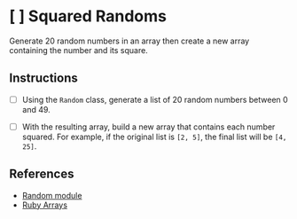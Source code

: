 # [ ] Squared Randoms

Generate 20 random numbers in an array then create a new array containing the number and its square.


## Instructions

- [ ] Using the `Random` class, generate a list of 20 random numbers between 0 and 49.
   
- [ ] With the resulting array, build a new array that contains each number squared. For example, if the original list is `[2, 5]`, the final list will be `[4, 25]`.



## References

- [Random module](http://ruby-doc.org/core-2.0.0/Random.html)
- [Ruby Arrays](https://ruby-doc.org/core-2.2.0/Array.html)
